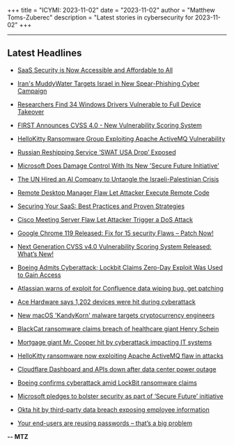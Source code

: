 +++
title = "ICYMI: 2023-11-02"
date = "2023-11-02"
author = "Matthew Toms-Zuberec"
description = "Latest stories in cybersecurity for 2023-11-02"
+++

---------------------------------------------------------------------------
## Latest Headlines
- [SaaS Security is Now Accessible and Affordable to All](https://thehackernews.com/2023/11/saas-security-is-now-accessible-and.html)

- [Iran's MuddyWater Targets Israel in New Spear-Phishing Cyber Campaign](https://thehackernews.com/2023/11/irans-muddywater-targets-israel-in-new.html)

- [Researchers Find 34 Windows Drivers Vulnerable to Full Device Takeover](https://thehackernews.com/2023/11/researchers-find-34-windows-drivers.html)

- [FIRST Announces CVSS 4.0 - New Vulnerability Scoring System](https://thehackernews.com/2023/11/first-announces-cvss-40-new.html)

- [HelloKitty Ransomware Group Exploiting Apache ActiveMQ Vulnerability](https://thehackernews.com/2023/11/hellokitty-ransomware-group-exploiting.html)

- [Russian Reshipping Service ‘SWAT USA Drop’ Exposed](https://krebsonsecurity.com/2023/11/russian-reshipping-service-swat-usa-drop-exposed/)

- [Microsoft Does Damage Control With Its New 'Secure Future Initiative'](https://www.wired.com/story/microsoft-secure-future-initiative/)

- [The UN Hired an AI Company to Untangle the Israeli-Palestinian Crisis](https://www.wired.com/story/culturepulse-ai-israeli-palestinian-crisis/)

- [Remote Desktop Manager Flaw Let Attacker Execute Remote Code](https://cybersecuritynews.com/remote-desktop-manager-flaw/)

- [Securing Your SaaS: Best Practices and Proven Strategies](https://cybersecuritynews.com/securing-your-saas/)

- [Cisco Meeting Server Flaw Let Attacker Trigger a DoS Attack](https://cybersecuritynews.com/cisco-meeting-server-flaw/)

- [Google Chrome 119 Released: Fix for 15 security Flaws – Patch Now!](https://cybersecuritynews.com/google-chrome-119/)

- [Next Generation CVSS v4.0 Vulnerability Scoring System Released: What’s New!](https://cybersecuritynews.com/cvss-v4-0-vulnerability-scoring/)

- [Boeing Admits Cyberattack; Lockbit Claims Zero-Day Exploit Was Used to Gain Access](https://cybersecuritynews.com/boeing-admits-cyberattack/)

- [Atlassian warns of exploit for Confluence data wiping bug, get patching](https://www.bleepingcomputer.com/news/security/atlassian-warns-of-exploit-for-confluence-data-wiping-bug-get-patching/)

- [Ace Hardware says 1,202 devices were hit during cyberattack](https://www.bleepingcomputer.com/news/security/ace-hardware-says-1-202-devices-were-hit-during-cyberattack/)

- [New macOS 'KandyKorn' malware targets cryptocurrency engineers](https://www.bleepingcomputer.com/news/security/new-macos-kandykorn-malware-targets-cryptocurrency-engineers/)

- [BlackCat ransomware claims breach of healthcare giant Henry Schein](https://www.bleepingcomputer.com/news/security/blackcat-ransomware-claims-breach-of-healthcare-giant-henry-schein/)

- [Mortgage giant Mr. Cooper hit by cyberattack impacting IT systems](https://www.bleepingcomputer.com/news/security/mortgage-giant-mr-cooper-hit-by-cyberattack-impacting-it-systems/)

- [HelloKitty ransomware now exploiting Apache ActiveMQ flaw in attacks](https://www.bleepingcomputer.com/news/security/hellokitty-ransomware-now-exploiting-apache-activemq-flaw-in-attacks/)

- [Cloudflare Dashboard and APIs down after data center power outage](https://www.bleepingcomputer.com/news/security/cloudflare-dashboard-and-apis-down-after-data-center-power-outage/)

- [Boeing confirms cyberattack amid LockBit ransomware claims](https://www.bleepingcomputer.com/news/security/boeing-confirms-cyberattack-amid-lockbit-ransomware-claims/)

- [Microsoft pledges to bolster security as part of ‘Secure Future’ initiative](https://www.bleepingcomputer.com/news/microsoft/microsoft-pledges-to-bolster-security-as-part-of-secure-future-initiative/)

- [Okta hit by third-party data breach exposing employee information](https://www.bleepingcomputer.com/news/security/okta-hit-by-third-party-data-breach-exposing-employee-information/)

- [Your end-users are reusing passwords – that’s a big problem](https://www.bleepingcomputer.com/news/security/your-end-users-are-reusing-passwords-thats-a-big-problem/)

**-- MTZ**